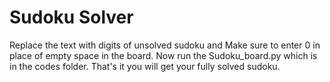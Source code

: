 # Sudoku Solver
Replace the text with digits of unsolved sudoku and Make sure to enter 0 in place of empty space in the board.
Now run the Sudoku_board.py which is in the codes folder.
That's it you will get your fully solved sudoku.
